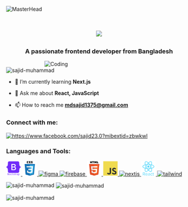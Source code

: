 ![MasterHead](https://img.freepik.com/premium-photo/coding-concept-word-coding-with-neon-illuminated-background-with-blur-coding-hacker-3d-render-illustration_507676-468.jpg?w=1060)

<h1 align="center">
    <img src="https://readme-typing-svg.herokuapp.com/?font=Righteous&size=35&center=true&vCenter=true&width=500&height=70&duration=6000&lines=Hi+There!+👋;+I'm+Sajid+Muhammad!;" />
</h1>
<h3 align="center">A passionate frontend developer from Bangladesh</h3>
<img align="right" alt="Coding" width="400"
src="https://media1.giphy.com/media/v1.Y2lkPTc5MGI3NjExbmt0dzhzZ2p5Yzh2c3N0c3E4dGd6em90eHlqa3B6dXlpeGJpcXU1MCZlcD12MV9pbnRlcm5hbF9naWZfYnlfaWQmY3Q9Zw/VTtANKl0beDFQRLDTh/giphy.webp">
<p align="left"> <img src="https://komarev.com/ghpvc/?username=sajid-muhammad&label=Profile%20views&color=0e75b6&style=flat" alt="sajid-muhammad" /> </p>

- 🌱 I’m currently learning **Next.js**

- 💬 Ask me about **React, JavaScript**

- 📫 How to reach me **mdsajid1375@gmail.com**

<h3 align="left">Connect with me:</h3>
<p align="left">
<a href="https://fb.com/https://www.facebook.com/sajid23.0?mibextid=zbwkwl" target="blank"><img align="center" src="https://raw.githubusercontent.com/rahuldkjain/github-profile-readme-generator/master/src/images/icons/Social/facebook.svg" alt="https://www.facebook.com/sajid23.0?mibextid=zbwkwl" height="30" width="40" /></a>
</p>

<h3 align="left">Languages and Tools:</h3>
<p align="left"> <a href="https://getbootstrap.com" target="_blank" rel="noreferrer"> <img src="https://raw.githubusercontent.com/devicons/devicon/master/icons/bootstrap/bootstrap-plain-wordmark.svg" alt="bootstrap" width="40" height="40"/> </a> <a href="https://www.w3schools.com/css/" target="_blank" rel="noreferrer"> <img src="https://raw.githubusercontent.com/devicons/devicon/master/icons/css3/css3-original-wordmark.svg" alt="css3" width="40" height="40"/> </a> <a href="https://www.figma.com/" target="_blank" rel="noreferrer"> <img src="https://www.vectorlogo.zone/logos/figma/figma-icon.svg" alt="figma" width="40" height="40"/> </a> <a href="https://firebase.google.com/" target="_blank" rel="noreferrer"> <img src="https://www.vectorlogo.zone/logos/firebase/firebase-icon.svg" alt="firebase" width="40" height="40"/> </a> <a href="https://www.w3.org/html/" target="_blank" rel="noreferrer"> <img src="https://raw.githubusercontent.com/devicons/devicon/master/icons/html5/html5-original-wordmark.svg" alt="html5" width="40" height="40"/> </a> <a href="https://developer.mozilla.org/en-US/docs/Web/JavaScript" target="_blank" rel="noreferrer"> <img src="https://raw.githubusercontent.com/devicons/devicon/master/icons/javascript/javascript-original.svg" alt="javascript" width="40" height="40"/> </a> <a href="https://nextjs.org/" target="_blank" rel="noreferrer"> <img src="https://cdn.worldvectorlogo.com/logos/nextjs-2.svg" alt="nextjs" width="40" height="40"/> </a> <a href="https://reactjs.org/" target="_blank" rel="noreferrer"> <img src="https://raw.githubusercontent.com/devicons/devicon/master/icons/react/react-original-wordmark.svg" alt="react" width="40" height="40"/> </a> <a href="https://tailwindcss.com/" target="_blank" rel="noreferrer"> <img src="https://www.vectorlogo.zone/logos/tailwindcss/tailwindcss-icon.svg" alt="tailwind" width="40" height="40"/> </a> </p>

<p><img align="left" src="https://github-readme-stats.vercel.app/api/top-langs?username=sajid-muhammad&show_icons=true&locale=en&layout=compact" alt="sajid-muhammad" /></p>

<p>&nbsp;<img align="center" src="https://github-readme-stats.vercel.app/api?username=sajid-muhammad&show_icons=true&locale=en" alt="sajid-muhammad" /></p>

<p><img align="center" src="https://github-readme-streak-stats.herokuapp.com/?user=sajid-muhammad&" alt="sajid-muhammad" /></p>
